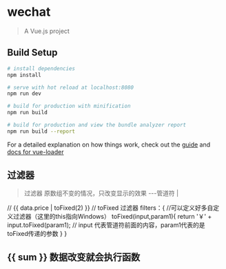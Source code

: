 # wechat

> A Vue.js project

## Build Setup

``` bash
# install dependencies
npm install

# serve with hot reload at localhost:8080
npm run dev

# build for production with minification
npm run build

# build for production and view the bundle analyzer report
npm run build --report
```

For a detailed explanation on how things work, check out the [guide](http://vuejs-templates.github.io/webpack/) and [docs for vue-loader](http://vuejs.github.io/vue-loader)

## 过滤器
> 过滤器  原数组不变的情况，只改变显示的效果   ---管道符 |

// {{ data.price | toFixed(2) }}
//  toFixed  过滤器
filters：{  //可以定义好多自定义过滤器（这里的this指向Windows）
  toFixed(input,param1){
    return '￥' + input.toFixed(param1); // input 代表管道符前面的内容，param1代表的是toFixed传递的参数
  }
}


## {{ sum }} 数据改变就会执行函数

